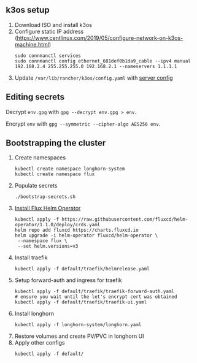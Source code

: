 ## k3os setup
1. Download ISO and install k3os
1. Configure static IP address (https://www.centlinux.com/2019/05/configure-network-on-k3os-machine.html)
    ```
    sudo connmanctl services
    sudo connmanctl config ethernet_681def0b1da9_cable --ipv4 manual 192.168.2.4 255.255.255.0 192.168.2.1 --nameservers 1.1.1.1
    ```
1. Update `/var/lib/rancher/k3os/config.yaml` with [server config](k3os/config.yaml)

## Editing secrets
Decrypt `env.gpg` with `gpg --decrypt env.gpg > env`.

Encrypt `env` with `gpg --symmetric --cipher-algo AES256 env`.

## Bootstrapping the cluster
1. Create namespaces
   ```
   kubectl create namespace longhorn-system
   kubectl create namespace flux
   ```
1. Populate secrets
   ```
   ./bootstrap-secrets.sh
   ```
1. [Install Flux Helm Operator](https://docs.fluxcd.io/projects/helm-operator/en/stable/get-started/quickstart/#install-the-helm-operator)
   ```
   kubectl apply -f https://raw.githubusercontent.com/fluxcd/helm-operator/1.1.0/deploy/crds.yaml
   helm repo add fluxcd https://charts.fluxcd.io
   helm upgrade -i helm-operator fluxcd/helm-operator \
    --namespace flux \
    --set helm.versions=v3
   ```
1. Install traefik
   ```
   kubectl apply -f default/traefik/helmrelease.yaml
   ```
1. Setup forward-auth and ingress for traefik
   ```
   kubectl apply -f default/traefik/traefik-forward-auth.yaml
   # ensure you wait until the let's encrypt cert was obtained
   kubectl apply -f default/traefik/traefik-ui.yaml
   ```
1. Install longhorn
   ```
   kubectl apply -f longhorn-system/longhorn.yaml
   ```
1. Restore volumes and create PV/PVC in longhorn UI
1. Apply other configs
   ```
   kubectl apply -f default/
   ```
